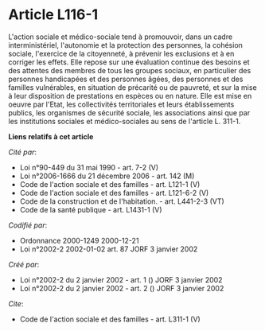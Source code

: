 # Article L116-1

L'action sociale et médico-sociale tend à promouvoir, dans un cadre interministériel, l'autonomie et la protection des
personnes, la cohésion sociale, l'exercice de la citoyenneté, à prévenir les exclusions et à en corriger les effets. Elle
repose sur une évaluation continue des besoins et des attentes des membres de tous les groupes sociaux, en particulier des
personnes handicapées et des personnes âgées, des personnes et des familles vulnérables, en situation de précarité ou de
pauvreté, et sur la mise à leur disposition de prestations en espèces ou en nature. Elle est mise en oeuvre par l'Etat, les
collectivités territoriales et leurs établissements publics, les organismes de sécurité sociale, les associations ainsi que
par les institutions sociales et médico-sociales au sens de l'article L. 311-1.

**Liens relatifs à cet article**

_Cité par_:

  - Loi n°90-449 du 31 mai 1990 - art. 7-2 (V)
  - Loi n°2006-1666 du 21 décembre 2006 - art. 142 (M)
  - Code de l'action sociale et des familles - art. L121-1 (V)
  - Code de l'action sociale et des familles - art. L121-6-2 (V)
  - Code de la construction et de l'habitation. - art. L441-2-3 (VT)
  - Code de la santé publique - art. L1431-1 (V)

_Codifié par_:

  - Ordonnance 2000-1249 2000-12-21
  - Loi n°2002-2 2002-01-02 art. 87 JORF 3 janvier 2002

_Créé par_:

  - Loi n°2002-2 du 2 janvier 2002 - art. 1 () JORF 3 janvier 2002
  - Loi n°2002-2 du 2 janvier 2002 - art. 2 () JORF 3 janvier 2002

_Cite_:

  - Code de l'action sociale et des familles - art. L311-1 (V)
